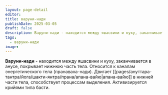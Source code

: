 ```yaml
---
layout: page-detail
editor: 
title: варуни-нади
publishDate: 2025-03-05
draft: false
description: Варуни-нади - находится между яшасвини и куху, заканчивается в анусе, покрывает нижнюю часть тела. Относится к каналам энергетического тела (пранаваха-нади). Двигает [[pages/Ануттара-тантра/строение человека/прана/апана-вайю|апана-вайю]] в нижней части тела, способствует процессам выделения. Активизируется крийями типа басти.
tags:
  - варуни-нади
image:
---
```

**Варуни-нади** - находится между яшасвини и куху, заканчивается в анусе, покрывает нижнюю часть тела. Относится к каналам энергетического тела (пранаваха-нади). Двигает [[pages/ануттара-тантра/йога/шакти-янтра/прана/апана-вайю|апана-вайю]] в нижней части тела, способствует процессам выделения. Активизируется крийями типа басти. 